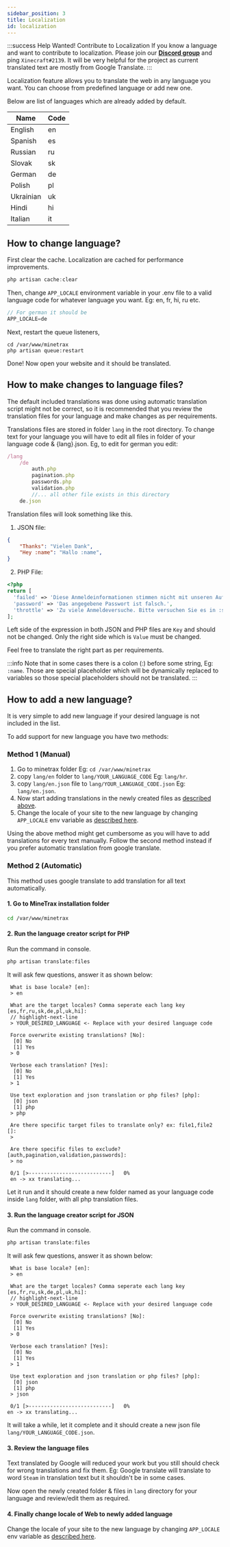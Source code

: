 ```yaml
---
sidebar_position: 3
title: Localization
id: localization
---
```


:::success Help Wanted! Contribute to Localization
If you know a language and want to contribute to localization. Please join our [**Discord group**](https://discord.gg/Hzfj27k) and  ping `Xinecraft#2139`. It will be very helpful for the project as current translated text are mostly from Google Translate.
:::

Localization feature allows you to translate the web in any language you want. You can choose from predefined language or add new one.

Below are list of languages which are already added by default.

|Name|Code|
|---|---|
|English|en|
|Spanish|es|
|Russian|ru|
|Slovak|sk|
|German|de|
|Polish|pl|
|Ukrainian|uk|
|Hindi|hi|
|Italian|it|


## How to change language?
First clear the cache. Localization are cached for performance improvements.
```js
php artisan cache:clear
```

Then, change `APP_LOCALE` environment variable in your .env file to a valid language code for whatever language you want. Eg: en, fr, hi, ru etc.
```js
// For german it should be
APP_LOCALE=de
```

Next, restart the queue listeners,
```
cd /var/www/minetrax
php artisan queue:restart
```

Done! Now open your website and it should be translated.

## How to make changes to language files?
The default included translations was done using automatic translation script might not be correct, so it is recommended that you review the translation files for your language and make changes as per requirements.

Translations files are stored in folder `lang` in the root directory.
To change text for your language you will have to edit all files in folder of your language code & {lang}.json.
Eg, to edit for german you edit:
```js
/lang
    /de
        auth.php
        pagination.php
        passwords.php
        validation.php
		//... all other file exists in this directory
	de.json
```


Translation files will look something like this.
1. JSON file:
```json title=lang/de.json
{
	"Thanks": "Vielen Dank",
	"Hey :name": "Hallo :name",
}
```

2. PHP File:
```php title=lang/de/auth.php
<?php 
return [
  'failed' => 'Diese Anmeldeinformationen stimmen nicht mit unseren Aufzeichnungen überein.',
  'password' => 'Das angegebene Passwort ist falsch.',
  'throttle' => 'Zu viele Anmeldeversuche. Bitte versuchen Sie es in :seconds Sekunden erneut.',
];
``` 
Left side of the expression in both JSON and PHP files are `Key` and should not be changed. Only the right side which is `Value` must be changed.

Feel free to translate the right part as per requirements.

:::info
Note that in some cases there is a colon (:) before some string, Eg: `:name`. Those are special placeholder which will be dynamically replaced to variables so those special placeholders should not be translated.
:::

## How to add a new language?
It is very simple to add new language if your desired language is not included in the list.

To add support for new language you have two methods:

### Method 1 (Manual)
1. Go to minetrax folder Eg: `cd /var/www/minetrax`
1. copy `lang/en` folder to `lang/YOUR_LANGUAGE_CODE` Eg: `lang/hr`.
1. copy `lang/en.json` file to `lang/YOUR_LANGUAGE_CODE.json` Eg: `lang/en.json`.
1. Now start adding translations in the newly created files as [described above](#how-to-make-changes-to-language-files).
1. Change the locale of your site to the new language by changing `APP_LOCALE` env variable as [described here](#how-to-change-language).

Using the above method might get cumbersome as you will have to add translations for every text manually. Follow the second method instead if you prefer automatic translation from google translate.


### Method 2 (Automatic)
This method uses google translate to add translation for all text automatically.
#### 1. Go to MineTrax installation folder
```bash
cd /var/www/minetrax
```

#### 2. Run the language creator script for PHP
Run the command in console.
```bash
php artisan translate:files
```

It will ask few questions, answer it as shown below:
```text
 What is base locale? [en]:
 > en

 What are the target locales? Comma seperate each lang key [es,fr,ru,sk,de,pl,uk,hi]:
 // highlight-next-line
 > YOUR_DESIRED_LANGUAGE <- Replace with your desired language code

 Force overwrite existing translations? [No]:
  [0] No
  [1] Yes
 > 0

 Verbose each translation? [Yes]:
  [0] No
  [1] Yes
 > 1

 Use text exploration and json translation or php files? [php]:
  [0] json
  [1] php
 > php

 Are there specific target files to translate only? ex: file1,file2 []:
 >

 Are there specific files to exclude? [auth,pagination,validation,passwords]:
 > no

 0/1 [>---------------------------]   0%
 en -> xx translating...
```

Let it run and it should create a new folder named as your language code inside `lang` folder, with all php translation files.

#### 3. Run the language creator script for JSON
Run the command in console.
```bash
php artisan translate:files
```

It will ask few questions, answer it as shown below:
```text
 What is base locale? [en]:
 > en

 What are the target locales? Comma seperate each lang key [es,fr,ru,sk,de,pl,uk,hi]:
 // highlight-next-line
 > YOUR_DESIRED_LANGUAGE <- Replace with your desired language code

 Force overwrite existing translations? [No]:
  [0] No
  [1] Yes
 > 0

 Verbose each translation? [Yes]:
  [0] No
  [1] Yes
 > 1

 Use text exploration and json translation or php files? [php]:
  [0] json
  [1] php
 > json

 0/1 [>---------------------------]   0%
en -> xx translating...
```

It will take a while, let it complete and it should create a new json file `lang/YOUR_LANGUAGE_CODE.json`.

#### 3. Review the language files
Text translated by Google will reduced your work but you still should check for wrong translations and fix them.
Eg: Google translate will translate to word `Steam` in translation text but it shouldn't be in some cases.

Now open the newly created folder & files in `lang` directory for your language and review/edit them as required.

#### 4. Finally change locale of Web to newly added language
Change the locale of your site to the new language by changing `APP_LOCALE` env variable as [described here](#how-to-change-language).
